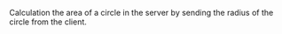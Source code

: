 Calculation the area of ​​a circle in the server by sending the radius of the circle from the client.
